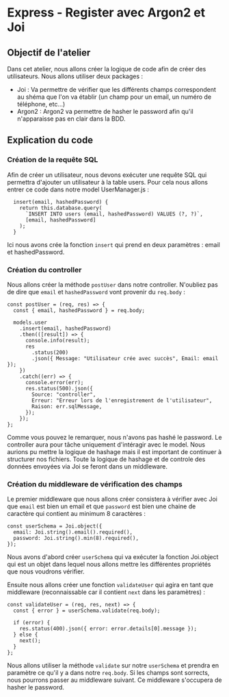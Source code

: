 # Express - Register avec Argon2 et Joi

## Objectif de l'atelier

Dans cet atelier, nous allons créer la logique de code afin de créer des utilisateurs. Nous allons utiliser deux packages :

- Joi : Va permettre de vérifier que les différents champs correspondent au shéma que l'on va établir (un champ pour un email, un numéro de téléphone, etc...)
- Argon2 : Argon2 va permettre de hasher le password afin qu'il n'apparaisse pas en clair dans la BDD.


## Explication du code

### Création de la requête SQL

Afin de créer un utilisateur, nous devons exécuter une requête SQL qui permettra d'ajouter un utilisateur à la table users. Pour cela nous allons entrer ce code dans notre model UserManager.js :

```
  insert(email, hashedPassword) {
    return this.database.query(
      `INSERT INTO users (email, hashedPassword) VALUES (?, ?)`,
      [email, hashedPassword]
    );
  }
```

Ici nous avons crée la fonction `insert` qui prend en deux paramètres : email et hashedPassword.

### Création du controller

Nous allons créer la méthode `postUser` dans notre controller. N'oubliez pas de dire que `email` et `hashedPassword` vont provenir du `req.body` :

```
const postUser = (req, res) => {
  const { email, hashedPassword } = req.body;

  models.user
    .insert(email, hashedPassword)
    .then(([result]) => {
      console.info(result);
      res
        .status(200)
        .json({ Message: "Utilisateur crée avec succès", Email: email });
    })
    .catch((err) => {
      console.error(err);
      res.status(500).json({
        Source: "controller",
        Erreur: "Erreur lors de l'enregistrement de l'utilisateur",
        Raison: err.sqlMessage,
      });
    });
};
```

Comme vous pouvez le remarquer, nous n'avons pas hashé le password.
Le controller aura pour tâche uniquement d'intéragir avec le model. Nous aurions pu mettre la logique de hashage mais il est important de continuer à structurer nos fichiers.
Toute la logique de hashage et de controle des données envoyées via Joi se feront dans un middleware. 

### Création du middleware de vérification des champs

Le premier middleware que nous allons créer consistera à vérifier avec Joi que `email` est bien un email et que `password` est bien une chaine de caractère qui contient au minimum 8 caractères :

```
const userSchema = Joi.object({
  email: Joi.string().email().required(),
  password: Joi.string().min(8).required(),
});
```

Nous avons d'abord créer `userSchema` qui va exécuter la fonction Joi.object qui est un objet dans lequel nous allons mettre les différentes propriétés que nous voudrons vérifier.

Ensuite nous allons créer une fonction `validateUser` qui agira en tant que middleware (reconnaissable car il contient `next` dans les paramètres) :

```
const validateUser = (req, res, next) => {
  const { error } = userSchema.validate(req.body);

  if (error) {
    res.status(400).json({ error: error.details[0].message });
  } else {
    next();
  }
};
```

Nous allons utiliser la méthode `validate` sur notre `userSchema` et prendra en paramètre ce qu'il y a dans notre `req.body`.
Si les champs sont sorrects, nous pourrons passer au middleware suivant. Ce middleware s'occupera de hasher le password.

